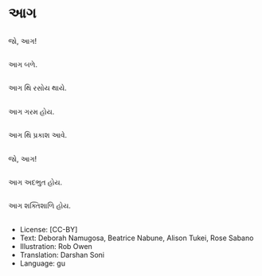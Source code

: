 # આગ

##
જો, આગ!

##
આગ બળે.

##
આગ થિ રસોય થાયે.

##
આગ ગરમ હોય.

##
આગ થિ પ્રકાશ આવે.

##
જો, આગ!

##
આગ અદભુત હોય.

##
આગ શક્તિશાળિ હોય.

##
* License: [CC-BY]
* Text: Deborah Namugosa, Beatrice Nabune, Alison Tukei, Rose Sabano
* Illustration: Rob Owen
* Translation: Darshan Soni
* Language: gu
